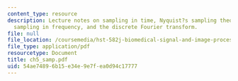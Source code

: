 ```yaml
---
content_type: resource
description: Lecture notes on sampling in time, Nyquist?s sampling theorem revisited,
  sampling in frequency, and the discrete Fourier transform.
file: null
file_location: /coursemedia/hst-582j-biomedical-signal-and-image-processing-spring-2007/54ae74896b15e34e9e7fea0d94c17777_ch5_samp.pdf
file_type: application/pdf
resourcetype: Document
title: ch5_samp.pdf
uid: 54ae7489-6b15-e34e-9e7f-ea0d94c17777
---
```

